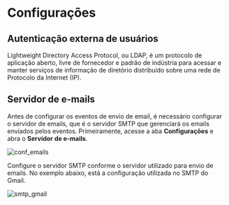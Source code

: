 # Configurações

## Autenticação externa de usuários

  Lightweight Directory Access Protocol, ou LDAP, é um protocolo de aplicação aberto, livre de fornecedor e padrão de indústria para acessar e manter serviços de informação de diretório distribuído sobre uma rede de Protocolo da Internet (IP).

## Servidor de e-mails

Antes de configurar os eventos de envio de email, é necessário configurar o servidor de emails, que é o servidor SMTP que gerenciará os emails enviados pelos eventos.
Primeiramente, acesse a aba **Configurações** e abra o **Servidor de e-mails**.

![conf_emails](https://cloud.githubusercontent.com/assets/26389485/23870495/59624c0c-0805-11e7-8986-982a5f2e3a60.png)

Configure o servidor SMTP conforme o servidor utilizado para envio de emails.
No exemplo abaixo, está a configuração utilizada no SMTP do Gmail.

![smtp_gmail](https://cloud.githubusercontent.com/assets/26389485/23870246/99d9a56a-0804-11e7-8396-f8da5003b032.png)

